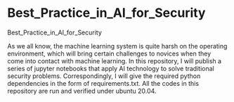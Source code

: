 # Best_Practice_in_AI_for_Security
Best_Practice_in_AI_for_Security

As we all know, the machine learning system is quite harsh on the operating environment, which will bring certain challenges to novices when they come into contact with machine learning. In this repository, I will publish a series of jupyter notebooks that apply AI technology to solve traditional security problems. Correspondingly, I will give the required python dependencies in the form of requirements.txt. All the codes in this repository are run and verified under ubuntu 20.04.
